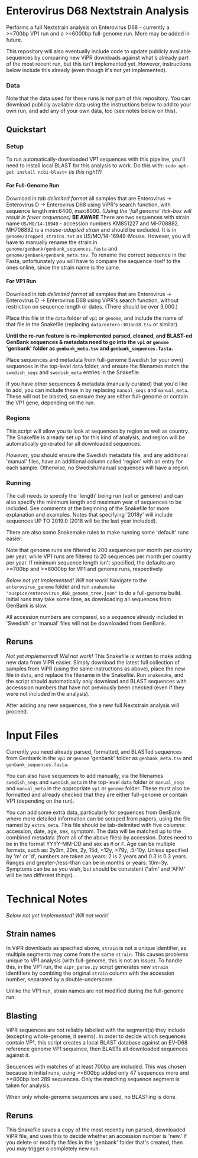 # Enterovirus D68 Nextstrain Analysis
Performs a full Nextstrain analysis on Enterovirus D68 - currently a >=700bp VP1 run and a >=6000bp full-genome run. More may be added in future. 

This repository will also eventually include code to update publicly available sequences by comparing new ViPR downloads against what's already part of the most recent run, but this isn't implemented yet. However, instructions below include this already (even though it's not yet implemented).

### Data
Note that the data used for these runs is *not* part of this repository. You can download publicly available data using the instructions below to add to your own run, and add any of your own data, too (see notes below on this).

## Quickstart 
### Setup
To run automatically-downloaded VP1 sequences with this pipeline, you'll need to install local BLAST for this analysis to work. Do this with: 
`sudo apt-get install ncbi-blast+`
_(is this right?)_

#### For Full-Genome Run
Download in _tab delimited format_ all samples that are Enterovirus -> Enterovirus D -> Enterovirus D68 using ViPR's search function, with sequence length min:6400, max:8000.
_(Using the 'full genome' tick-box will result in fewer sequences)_
**BE AWARE** There are two sequences with strain name `US/MO/14-18949` - accession numbers KM851227 and MH708882. MH708882 is a *mouse-adapted strain* and should be excluded. It is in `genome/dropped_strains.txt` as US/MO/14-18949-Mouse. However, you will have to manually rename the strain in `genome/genbank/genbank_sequences.fasta` and `genome/genbank/genbank_meta.tsv`. To rename the correct sequence in the Fasta, unfortunately you will have to compare the sequence itself to the ones online, since the strain name is the same.

#### For VP1 Run
Download in _tab delimited format_ all samples that are Enterovirus -> Enterovirus D -> Enterovirus D68 using ViPR's search function, without restriction on sequence length or dates. (There should be over 3,000.) 

Place this file in the `data` folder of `vp1` or `genome`, and include the name of that file in the Snakefile (replacing `data/entero-30Jan18.tsv` or similar). 

**Until the re-run feature is re-implemented parsed, cleaned, and BLAST-ed GenBank sequences & metadata need to go into the `vp1` or `genome` 'genbank' folder as `genbank_meta.tsv` and `genbank_sequences.fasta`.**

Place sequences and metadata from full-genome Swedish (or your own) sequences in the top-level `data` folder, and ensure the filenames match the `swedish_seqs` and `swedish_meta` entries in the Snakefile. 

If you have other sequences & metadata (manually curated) that you'd like to add, you can include these in by replacing `manual_seqs` and `manual_meta`. These will not be blasted, so ensure they are either full-genome or contain the VP1 gene, depending on the run.

### Regions
This script will allow you to look at sequences by region as well as country. The Snakefile is already set up for this kind of analysis, and region will be automatically generated for all downloaded sequences.

*However*, you should ensure the Swedish metadata file, and any additional 'manual' files, have an additional column called 'region' with an entry for each sample. Otherwise, no Swedish/manual sequences will have a region. 

### Running
The call needs to specify the 'length' being run (vp1 or genome) and can also specify the minimum length and maximum year of sequences to be included. See comments at the beginning of the Snakefile for more explanation and examples. Notes that specifying '2018y' will include sequences UP TO 2019.0 (2018 will be the last year included). 

There are also some Snakemake rules to make running some 'default' runs easier.

Note that genome runs are filtered to 200 sequences per month per country per year, while VP1 runs are filtered to 20 sequences per month per country per year. If minimum sequence length isn't specified, the defaults are >=700bp and >=6000bp for VP1 and genome runs, respectively.

_Below not yet implemented! Will not work!_
Navigate to the `enterovirus_genome` folder and run `snakemake "auspice/enterovirus_d68_genome_tree.json"` to do a full-genome build. Initial runs may take some time, as downloading all sequences from GenBank is slow.

All accession numbers are compared, so a sequence already included in 'Swedish' or 'manual' files will not be downloaded from GenBank.

## Reruns
_Not yet implemented! Will not work!_
This Snakefile is written to make adding new data from ViPR easier. Simply download the latest full collection of samples from ViPR (using the same instructions as above), place the new file in `data`, and replace the filename in the Snakefile. Run `snakemake`, and the script should automatically only download and BLAST sequences with accesssion numbers that have not previously been checked (even if they were not included in the analysis). 

After adding any new sequences, the a new full Nextstrain analysis will proceed. 

# Input Files
Currently you need already parsed, formatted, and BLASTed sequences from Genbank in the `vp1` or `genome` 'genbank' folder as `genbank_meta.tsv` and `genbank_sequences.fasta`.

You can also have sequences to add manually, via the filenames `swedish_seqs` and `swedish_meta` in the top-level `data` folder or `manual_seqs` and `manual_meta` in the appropriate `vp1` or `genome` folder. These must also be formatted and already checked that they are either full-genome or contain VP1 (depending on the run). 

You can add some extra data, particularly for sequences from GenBank where more detailed information can be scraped from papers, using the file named by `extra_meta`. This file should be tab-delimited with five columns: accession, date, age, sex, symptom. The data will be matched up to the combined metadata (from all of the above files) by accession. Dates need to be in the format YYYY-MM-DD and sex as `M` or `F`. Age can be multiple formats, such as: 2y3m, 20m, 2y, 15d, <12y, >79y, .5-10y. Unless specified by 'm' or 'd', numbers are taken as years: 2 is 2 years and 0.3 is 0.3 years. Ranges and greater-/less-than can be in months or years: 10m-3y. Symptoms can be as you wish, but should be consistent ('afm' and 'AFM' will be two different things).

# Technical Notes
_Below not yet implemented! Will not work!_
## Strain names
In ViPR downloads as specified above, `strain` is not a unique identifier, as multiple segments may come from the same `strain`. This causes problems unique to VP1 analysis (with full-genome, this is not an issue). To handle this, in the VP1 run, the `vipr_parse.py` script generates new `strain` identifiers by combiing the original `strain` column with the accession number, separated by a double-underscore. 

Unlike the VP1 run, strain names are not modified during the full-genome run.

## Blasting
ViPR sequences are not reliably labelled with the segment(s) they include (excepting whole-genome, it seems). In order to decide which sequences contain VP1, this script creates a local BLAST database against an EV-D68 reference genome VP1 sequence, then BLASTs all downloaded sequences against it.  

Sequences with matches of at least 700bp are included. This was chosen because in initial runs, using >=600bp added only 47 sequences more and >=800bp lost 289 sequences. Only the matching sequence segment is taken for analysis.

When only whole-genome sequences are used, no BLASTing is done.

## Reruns
This Snakefile saves a copy of the most recently run parsed, downloaded ViPR file, and uses this to decide whether an accession number is 'new.' If you delete or modify the files in the 'genbank' folder that's created, then you may trigger a completely new run.



